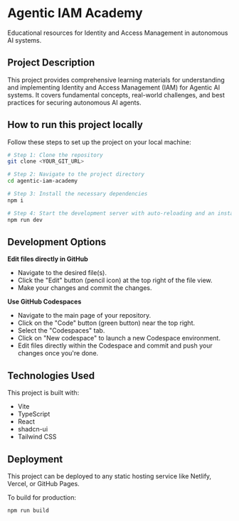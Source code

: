 # Agentic IAM Academy

Educational resources for Identity and Access Management in autonomous AI systems.

## Project Description

This project provides comprehensive learning materials for understanding and implementing Identity and Access Management (IAM) for Agentic AI systems. It covers fundamental concepts, real-world challenges, and best practices for securing autonomous AI agents.

## How to run this project locally

Follow these steps to set up the project on your local machine:

```sh
# Step 1: Clone the repository
git clone <YOUR_GIT_URL>

# Step 2: Navigate to the project directory
cd agentic-iam-academy

# Step 3: Install the necessary dependencies
npm i

# Step 4: Start the development server with auto-reloading and an instant preview
npm run dev
```

## Development Options

**Edit files directly in GitHub**

- Navigate to the desired file(s).
- Click the "Edit" button (pencil icon) at the top right of the file view.
- Make your changes and commit the changes.

**Use GitHub Codespaces**

- Navigate to the main page of your repository.
- Click on the "Code" button (green button) near the top right.
- Select the "Codespaces" tab.
- Click on "New codespace" to launch a new Codespace environment.
- Edit files directly within the Codespace and commit and push your changes once you're done.

## Technologies Used

This project is built with:

- Vite
- TypeScript
- React
- shadcn-ui
- Tailwind CSS

## Deployment

This project can be deployed to any static hosting service like Netlify, Vercel, or GitHub Pages.

To build for production:
```sh
npm run build
```

